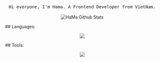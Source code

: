 <p align="center">
  <samp>
Hi everyone, I'm Hama. A Frontend Developer from VietNam.
  </samp>
  <br/>
  <br/>
  <img src="https://github-readme-stats.vercel.app/api?username=HaMa05&show_icons=true&bg_color=30,e96443,904e95&title_color=fff&text_color=fff&icon_color=fff" alt="HaMa Github Stats"></img>
</p>
## Languages:
<p align="center">
  <a href="https://skillicons.dev">
    <img src="https://skillicons.dev/icons?i=html,css,sass,js,vue,nodejs,mongodb" />
  </a>
</p>
## Tools:
<p align="center">
  <a href="https://skillicons.dev">
    <img src="https://skillicons.dev/icons?i=vscode,git,figma,ai,ps,pr" />
  </a>
</p>
